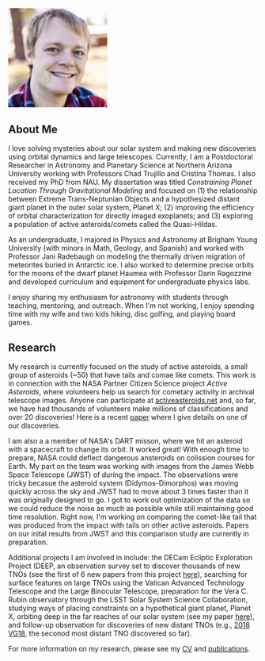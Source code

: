 <img src="picture.jpg" width="200">

## About Me
I love solving mysteries about our solar system and making new discoveries using orbital dynamics and large telescopes. Currently, I am a Postdoctoral Researcher in Astronomy and Planetary Science at Northern Arizona University working with Professors Chad Trujillo and Cristina Thomas. I also received my PhD from NAU. My dissertation was titled *Constraining Planet Location Through Gravitational Modeling* and focused on (1) the relationship between Extreme Trans-Neptunian Objects and a hypothesized distant giant planet in the outer solar system, Planet X; (2) improving the efficiency of orbital characterization for directly imaged exoplanets; and (3) exploring a population of active asteroids/comets called the Quasi-Hildas.

As an undergraduate, I majored in Physics and Astronomy at Brigham Young University (with minors in Math, Geology, and Spanish) and worked with Professor Jani Radebaugh on modeling the thermally driven migration of meteorites buried in Antarctic ice. I also worked to determine precise orbits for the moons of the dwarf planet Haumea with Professor Darin Ragozzine and developed curriculum and equipment for undergraduate physics labs.

I enjoy sharing my enthusiasm for astronomy with students through teaching, mentoring, and outreach. When I'm not working, I enjoy spending time with my wife and two kids hiking, disc golfing, and playing board games.

## Research
My research is currently focused on the study of active asteroids, a small group of asteroids (~50) that have tails and comae like comets. This work is in connection with the NASA Partner Citizen Science project *Active Asteroids*, where volunteers help us search for cometary activity in archival telescope images. Anyone can participate at [activeasteroids.net](http://activeasteroids.net/) and, so far, we have had thousands of volunteers make millions of classifications and over 20 discoveries! Here is a recent [paper](https://iopscience.iop.org/article/10.3847/2041-8213/acfcbc/pdf) where I give details on one of our discoveries.

I am also a a member of NASA's DART misson, where we hit an asteroid with a spacecraft to change its orbit. It worked great! With enough time to prepare, NASA could deflect dangerous ansteroids on colission courses for Earth. My part on the team was working with images from the James Webb Space Telescope (JWST) of during the impact. The observations were tricky becasue the asteroid system (Didymos-Dimorphos) was moving quickly across the sky and JWST had to move about 3 times faster than it was originally designed to go. I got to work out optimization of the data so we could reduce the noise as much as possible while still maintaining good time resolution. Right now, I'm working on comparing the comet-like tail that was produced from the impact with tails on other active asteroids. Papers on our inital results from JWST and this comparison study are currently in preparation.

Additional projects I am involved in include: the DECam Ecliptic Exploration Project (DEEP, an observation survey set to discover thousands of new TNOs (see the first of 6 new papers from this project [here](https://arxiv.org/pdf/2309.03417.pdf)), searching for surface features on large TNOs using the Vatican Advanced Technology Telescope and the Large Binocular Telescope, preparation for the Vera C. Rubin observatory through the LSST Solar System Science Collaboration, studying ways of placing constraints on a hypothetical giant planet, Planet X, orbiting deep in the far reaches of our solar system (see my paper [here](https://iopscience.iop.org/article/10.3847/1538-3881/abfb6f)), and follow-up observation for discoveries of new distant TNOs (e.g., [2018 VG18](https://minorplanetcenter.net/mpec/K18/K18Y14.html), the seconod most distant TNO discovered so far).

For more information on my research, please see my [CV](cv_feb_2024.pdf) and [publications](https://ui.adsabs.harvard.edu/search/filter_author_facet_hier_fq_author=AND&filter_author_facet_hier_fq_author=author_facet_hier%3A%220%2FOldroyd%2C%20W%22&fq=%7B!type%3Daqp%20v%3D%24fq_author%7D&fq_author=(author_facet_hier%3A%220%2FOldroyd%2C%20W%22)&q=%20author%3A%22oldroyd%22&sort=date%20desc%2C%20bibcode%20desc&p_=0).
